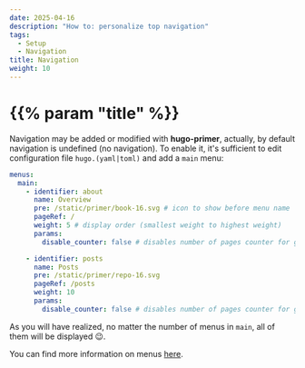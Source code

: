 ```yaml
---
date: 2025-04-16
description: "How to: personalize top navigation"
tags:
  - Setup
  - Navigation
title: Navigation
weight: 10
---
```


# {{% param "title" %}}

Navigation may be added or modified with **hugo-primer**, actually, by default navigation is undefined (no navigation).
To enable it, it's sufficient to edit configuration file `hugo.(yaml|toml)` and add a `main` menu:

```yaml
menus:
  main:
    - identifier: about
      name: Overview
      pre: /static/primer/book-16.svg # icon to show before menu name
      pageRef: /
      weight: 5 # display order (smallest weight to highest weight)
      params:
        disable_counter: false # disables number of pages counter for given section

    - identifier: posts
      name: Posts
      pre: /static/primer/repo-16.svg
      pageRef: /posts
      weight: 10
      params:
        disable_counter: false # disables number of pages counter for given section
```

As you will have realized, no matter the number of menus in `main`, all of them will be displayed 😉.

You can find more information on menus [here](https://gohugo.io/content-management/menus/).
